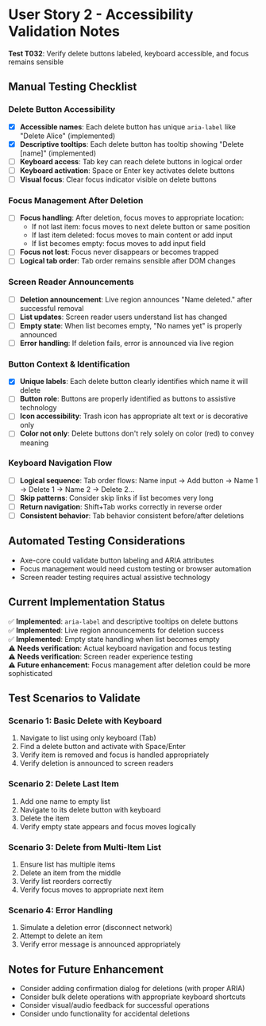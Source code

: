 # User Story 2 - Accessibility Validation Notes

**Test T032**: Verify delete buttons labeled, keyboard accessible, and focus remains sensible

## Manual Testing Checklist

### Delete Button Accessibility

- [x] **Accessible names**: Each delete button has unique `aria-label` like "Delete Alice" (implemented)
- [x] **Descriptive tooltips**: Each delete button has tooltip showing "Delete [name]" (implemented)
- [ ] **Keyboard access**: Tab key can reach delete buttons in logical order
- [ ] **Keyboard activation**: Space or Enter key activates delete buttons
- [ ] **Visual focus**: Clear focus indicator visible on delete buttons

### Focus Management After Deletion

- [ ] **Focus handling**: After deletion, focus moves to appropriate location:
  - If not last item: focus moves to next delete button or same position
  - If last item deleted: focus moves to main content or add input
  - If list becomes empty: focus moves to add input field
- [ ] **Focus not lost**: Focus never disappears or becomes trapped
- [ ] **Logical tab order**: Tab order remains sensible after DOM changes

### Screen Reader Announcements

- [ ] **Deletion announcement**: Live region announces "Name deleted." after successful removal
- [ ] **List updates**: Screen reader users understand list has changed
- [ ] **Empty state**: When list becomes empty, "No names yet" is properly announced
- [ ] **Error handling**: If deletion fails, error is announced via live region

### Button Context & Identification

- [x] **Unique labels**: Each delete button clearly identifies which name it will delete
- [ ] **Button role**: Buttons are properly identified as buttons to assistive technology
- [ ] **Icon accessibility**: Trash icon has appropriate alt text or is decorative only
- [ ] **Color not only**: Delete buttons don't rely solely on color (red) to convey meaning

### Keyboard Navigation Flow

- [ ] **Logical sequence**: Tab order flows: Name input → Add button → Name 1 → Delete 1 → Name 2 → Delete 2...
- [ ] **Skip patterns**: Consider skip links if list becomes very long
- [ ] **Return navigation**: Shift+Tab works correctly in reverse order
- [ ] **Consistent behavior**: Tab behavior consistent before/after deletions

## Automated Testing Considerations

- Axe-core could validate button labeling and ARIA attributes
- Focus management would need custom testing or browser automation
- Screen reader testing requires actual assistive technology

## Current Implementation Status

✅ **Implemented**: `aria-label` and descriptive tooltips on delete buttons  
✅ **Implemented**: Live region announcements for deletion success  
✅ **Implemented**: Empty state handling when list becomes empty  
⚠️ **Needs verification**: Actual keyboard navigation and focus testing  
⚠️ **Needs verification**: Screen reader experience testing  
⚠️ **Future enhancement**: Focus management after deletion could be more sophisticated

## Test Scenarios to Validate

### Scenario 1: Basic Delete with Keyboard

1. Navigate to list using only keyboard (Tab)
2. Find a delete button and activate with Space/Enter
3. Verify item is removed and focus is handled appropriately
4. Verify deletion is announced to screen readers

### Scenario 2: Delete Last Item

1. Add one name to empty list
2. Navigate to its delete button with keyboard
3. Delete the item
4. Verify empty state appears and focus moves logically

### Scenario 3: Delete from Multi-Item List

1. Ensure list has multiple items
2. Delete an item from the middle
3. Verify list reorders correctly
4. Verify focus moves to appropriate next item

### Scenario 4: Error Handling

1. Simulate a deletion error (disconnect network)
2. Attempt to delete an item
3. Verify error message is announced appropriately

## Notes for Future Enhancement

- Consider adding confirmation dialog for deletions (with proper ARIA)
- Consider bulk delete operations with appropriate keyboard shortcuts
- Consider visual/audio feedback for successful operations
- Consider undo functionality for accidental deletions
